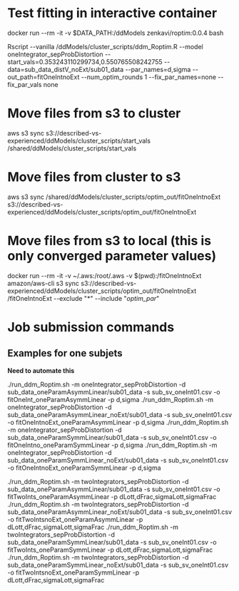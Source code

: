 # Test fitting in interactive container

docker run --rm -it -v $DATA_PATH:/ddModels zenkavi/roptim:0.0.4 bash

Rscript --vanilla /ddModels/cluster_scripts/ddm_Roptim.R --model oneIntegrator_sepProbDistortion --start_vals=0.353243110299734,0.550765508242755 --data=sub_data_distV_noExt/sub01_data --par_names=d,sigma --out_path=fitOneIntnoExt --num_optim_rounds 1 --fix_par_names=none --fix_par_vals none

# Move files from s3 to cluster

aws s3 sync s3://described-vs-experienced/ddModels/cluster_scripts/start_vals /shared/ddModels/cluster_scripts/start_vals

# Move files from cluster to s3

aws s3 sync /shared/ddModels/cluster_scripts/optim_out/fitOneIntnoExt s3://described-vs-experienced/ddModels/cluster_scripts/optim_out/fitOneIntnoExt

# Move files from s3 to local (this is only converged parameter values)

docker run --rm -it -v ~/.aws:/root/.aws -v $(pwd):/fitOneIntnoExt amazon/aws-cli s3 sync s3://described-vs-experienced/ddModels/cluster_scripts/optim_out/fitOneIntnoExt /fitOneIntnoExt --exclude "*" --include "*optim_par*"

# Job submission commands

## Examples for one subjets

**Need to automate this**

./run_ddm_Roptim.sh -m oneIntegrator_sepProbDistortion -d sub_data_oneParamAsymmLinear/sub01_data -s sub_sv_oneInt01.csv -o fitOneInt_oneParamAsymmLinear -p d,sigma
./run_ddm_Roptim.sh -m oneIntegrator_sepProbDistortion -d sub_data_oneParamAsymmLinear_noExt/sub01_data -s sub_sv_oneInt01.csv -o fitOneIntnoExt_oneParamAsymmLinear -p d,sigma
./run_ddm_Roptim.sh -m oneIntegrator_sepProbDistortion -d sub_data_oneParamSymmLinear/sub01_data -s sub_sv_oneInt01.csv -o fitOneIntno_oneParamSymmLinear -p d,sigma
./run_ddm_Roptim.sh -m oneIntegrator_sepProbDistortion -d sub_data_oneParamSymmLinear_noExt/sub01_data -s sub_sv_oneInt01.csv -o fitOneIntnoExt_oneParamSymmLinear -p d,sigma

./run_ddm_Roptim.sh -m twoIntegrators_sepProbDistortion -d sub_data_oneParamAsymmLinear/sub01_data -s sub_sv_oneInt01.csv -o fitTwoInts_oneParamAsymmLinear -p dLott,dFrac,sigmaLott,sigmaFrac
./run_ddm_Roptim.sh -m twoIntegrators_sepProbDistortion -d sub_data_oneParamAsymmLinear_noExt/sub01_data -s sub_sv_oneInt01.csv -o fitTwoIntsnoExt_oneParamAsymmLinear -p dLott,dFrac,sigmaLott,sigmaFrac
./run_ddm_Roptim.sh -m twoIntegrators_sepProbDistortion -d sub_data_oneParamSymmLinear/sub01_data -s sub_sv_oneInt01.csv -o fitTwoInts_oneParamSymmLinear -p dLott,dFrac,sigmaLott,sigmaFrac
./run_ddm_Roptim.sh -m twoIntegrators_sepProbDistortion -d sub_data_oneParamSymmLinear_noExt/sub01_data -s sub_sv_oneInt01.csv -o fitTwoIntsnoExt_oneParamSymmLinear -p dLott,dFrac,sigmaLott,sigmaFrac
